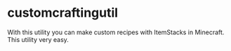 # customcraftingutil
With this utility you can make custom recipes with ItemStacks in Minecraft. This utility very easy.
